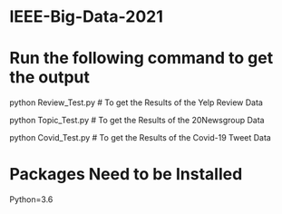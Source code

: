 # IEEE-Big-Data-2021

# Run the following command to get the output

python Review_Test.py # To get the Results of the Yelp Review Data

python Topic_Test.py # To get the Results of the 20Newsgroup Data

python Covid_Test.py # To get the Results of the Covid-19 Tweet Data

# Packages Need to be Installed

Python=3.6
